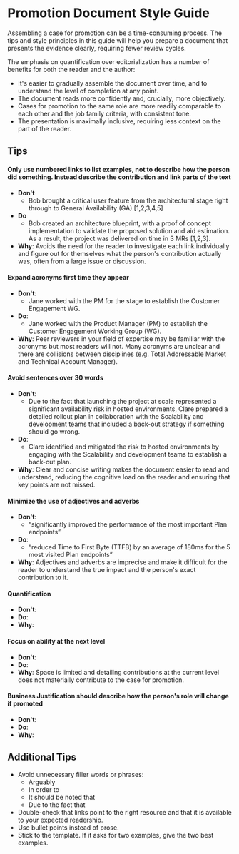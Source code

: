 # Promotion Document Style Guide

Assembling a case for promotion can be a time-consuming process. The tips and style principles in this guide will help you prepare a document that presents the evidence clearly, requiring fewer review cycles.

The emphasis on quantification over editorialization has a number of benefits for both the reader and the author:

- It's easier to gradually assemble the document over time, and to understand the level of completion at any point.
- The document reads more confidently and, crucially, more objectively.
- Cases for promotion to the same role are more readily comparable to each other and the job family criteria, with consistent tone.
- The presentation is maximally inclusive, requiring less context on the part of the reader.

## Tips

#### Only use numbered links to list examples, not to describe how the person did something. Instead describe the contribution and link parts of the text

- **Don't**
  - Bob brought a critical user feature from the architectural stage right through to General Availability (GA) [1,2,3,4,5]
- **Do**
  - Bob created an architecture blueprint, with a proof of concept implementation to validate the proposed solution and aid estimation. As a result, the project was delivered on time in 3 MRs [1,2,3].
- **Why**: Avoids the need for the reader to investigate each link individually and figure out for themselves what the person's contribution actually was, often from a large issue or discussion.

#### Expand acronyms first time they appear

- **Don't**:
  - Jane worked with the PM for the stage to establish the Customer Engagement WG.
- **Do**:
  - Jane worked with the Product Manager (PM) to establish the Customer Engagement Working Group (WG).
- **Why**: Peer reviewers in your field of expertise may be familiar with the acronyms but most readers will not. Many acronyms are unclear and there are collisions between disciplines (e.g. Total Addressable Market and Technical Account Manager).

#### Avoid sentences over 30 words

- **Don't**:
  - Due to the fact that launching the project at scale represented a significant availability risk in hosted environments, Clare prepared a detailed rollout plan in collaboration with the Scalability and development teams that included a back-out strategy if something should go wrong.
- **Do**:
  - Clare identified and mitigated the risk to hosted environments by engaging with the Scalability and development teams to establish a back-out plan.
- **Why**: Clear and concise writing makes the document easier to read and understand, reducing the cognitive load on the reader and ensuring that key points are not missed.

#### Minimize the use of adjectives and adverbs

- **Don't**:
  - “significantly improved the performance of the most important Plan endpoints”
- **Do**:
  - “reduced Time to First Byte (TTFB) by an average of 180ms for the 5 most visited Plan endpoints”
- **Why**: Adjectives and adverbs are imprecise and make it difficult for the reader to understand the true impact and the person's exact contribution to it.

#### Quantification

- **Don't**:
- **Do**:
- **Why**:

#### Focus on ability at the next level

- **Don't**:
- **Do**:
- **Why**: Space is limited and detailing contributions at the current level does not materially contribute to the case for promotion.

#### Business Justification should describe how the person's role will change if promoted

- **Don't**:
- **Do**:
- **Why**:

## Additional Tips

- Avoid unnecessary filler words or phrases:
  - Arguably
  - In order to
  - It should be noted that
  - Due to the fact that
- Double-check that links point to the right resource and that it is available to your expected readership.
- Use bullet points instead of prose.
- Stick to the template. If it asks for two examples, give the two best examples.
